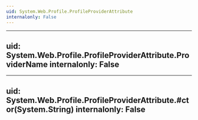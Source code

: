 ```yaml
---
uid: System.Web.Profile.ProfileProviderAttribute
internalonly: False
---
```


---
uid: System.Web.Profile.ProfileProviderAttribute.ProviderName
internalonly: False
---

---
uid: System.Web.Profile.ProfileProviderAttribute.#ctor(System.String)
internalonly: False
---
